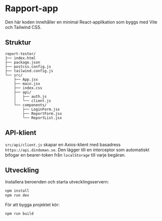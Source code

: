 # Rapport-app

Den här koden innehåller en minimal React-applikation som byggs med Vite och Tailwind CSS.

## Struktur

```
report-tester/
├── index.html
├── package.json
├── postcss.config.js
├── tailwind.config.js
└── src/
    ├── App.jsx
    ├── main.jsx
    ├── index.css
    ├── api/
    │   ├── auth.js
    │   └── client.js
    └── components/
        ├── LoginForm.jsx
        ├── ReportForm.jsx
        └── ReportList.jsx
```

## API-klient

`src/api/client.js` skapar en Axios-klient med basadress `https://api.dindoman.se`. Den lägger till en interceptor som automatiskt bifogar en bearer-token från `localStorage` till varje begäran.

## Utveckling

Installera beroenden och starta utvecklingsservern:

```bash
npm install
npm run dev
```

För att bygga projektet kör:

```bash
npm run build
```
